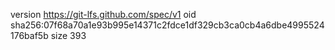 version https://git-lfs.github.com/spec/v1
oid sha256:07f68a70a1e93b995e14371c2fdce1df329cb3ca0cb4a6dbe4995524176baf5b
size 393
